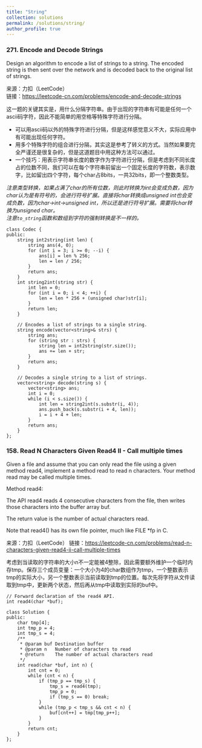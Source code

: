 ```yaml
---
title: "String"
collection: solutions
permalink: /solutions/string/
author_profile: true
---
```


### 271. Encode and Decode Strings

Design an algorithm to encode a list of strings to a string. The encoded string is then sent over the network and is decoded back to the original list of strings.

来源：力扣（LeetCode）  
链接：https://leetcode-cn.com/problems/encode-and-decode-strings

这一题的关键其实是，用什么分隔字符串。由于出现的字符串有可能是任何一个ascii码字符，因此不能简单的用空格等特殊字符进行分隔。

* 可以用ascii码以外的特殊字符进行分隔，但是这样感觉意义不大，实际应用中有可能出现任何字符。
* 用多个特殊字符的组合进行分隔，其实这是参考了转义的方式。当然如果要完全严谨还是很复杂的，但是这道题目中用这种方法可以通过。
* 一个技巧：用表示字符串长度的数字作为字符进行分隔，但是考虑到不同长度占的位数不同，我们可以在每个字符串前留出一个固定长度的字符数，表示数字，比如留出四个字符，每个char占8bits，一共32bits，即一个整数类型。

*注意类型转换，如果占满了char的所有位数，则此时转换为int会变成负数，因为char认为是有符号的，会进行符号扩展。直接将char转换成unsigned int也会变成负数，因为char->int->unsigned int，所以还是进行符号扩展。需要将char转换为unsigned char。*  
*注意`to_string`函数和数组到字符的强制转换是不一样的。*

```
class Codec {
public:
    string int2string(int len) {
        string ans(4, 0);
        for (int i = 3; i >= 0; --i) {
            ans[i] = len % 256;
            len = len / 256;
        }
        return ans;
    }
    int string2int(string str) {
        int len = 0;
        for (int i = 0; i < 4; ++i) {
            len = len * 256 + (unsigned char)str[i];
        }
        return len;
    }

    // Encodes a list of strings to a single string.
    string encode(vector<string>& strs) {
        string ans;
        for (string str : strs) {
            string len = int2string(str.size());
            ans += len + str;
        }
        return ans;
    }

    // Decodes a single string to a list of strings.
    vector<string> decode(string s) {
        vector<string> ans;
        int i = 0;
        while (i < s.size()) {
            int len = string2int(s.substr(i, 4));
            ans.push_back(s.substr(i + 4, len));
            i = i + 4 + len;
        }
        return ans;
    }
};
```

### 158. Read N Characters Given Read4 II - Call multiple times

Given a file and assume that you can only read the file using a given method read4, implement a method read to read n characters. Your method read may be called multiple times.

Method read4:

The API read4 reads 4 consecutive characters from the file, then writes those characters into the buffer array buf.

The return value is the number of actual characters read.

Note that read4() has its own file pointer, much like FILE *fp in C.

来源：力扣（LeetCode） 
链接：https://leetcode-cn.com/problems/read-n-characters-given-read4-ii-call-multiple-times

考虑到当读取的字符串的大小n不一定能被4整除，因此需要额外维护一个临时内存tmp。保存三个成员变量：一个大小为4的char数组作为tmp，一个整数表示tmp的实际大小，另一个整数表示当前读取到tmp的位置。每次先将字符从文件读取到tmp中，更新两个状态，然后再从tmp中读取到实际的buf中。

```
// Forward declaration of the read4 API.
int read4(char *buf);

class Solution {
public:
    char tmp[4];
    int tmp_p = 4;
    int tmp_s = 4;
    /**
     * @param buf Destination buffer
     * @param n   Number of characters to read
     * @return    The number of actual characters read
     */
    int read(char *buf, int n) {
        int cnt = 0;
        while (cnt < n) {
            if (tmp_p == tmp_s) {
                tmp_s = read4(tmp);
                tmp_p = 0;
                if (tmp_s == 0) break;
            }
            while (tmp_p < tmp_s && cnt < n) {
                buf[cnt++] = tmp[tmp_p++];
            } 
        }
        return cnt;
    }
};
```
